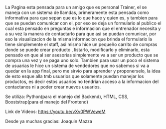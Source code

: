 La Pagina esta pensada para un amigo que es personal Trainer, el se maneja con un sistema de llamdas, primeramente esta pensada como informativa para que sepan que es lo que hace y quien es, y tambien para que se puedan comunicar con el, por eso se deja un formulario al publico el cual esta pensado en preguntas e informacion que el entrenador necesita y a su vez la manera de contactarlo para que asi se puedan comunicar, por eso la visualizacion de la misma informacion que brinda el formulario la tiene simplemente el staff, asi mismo hice un pequeño carrito de compras donde se puede crear producto , listarlo, modificarlo y eliminarlo, esta pensado en que al ser asesorias simplemente va a ser un producto que se compra una vez y se paga uno solo. Tambien para usar un poco el sistema de usuarias le hice un sistema de vendedores que no sabemos si va a quedar en la app final, pero me sirvio para aprender y proponerselo, la idea de esto esque alla tmb usuarios que solamente puedan manejar los productos, es decir estos usuarios no tendrian acceso a la informacion del contactanos ni a poder crear nuevos usuarios.

Se utiliza: Python(para el manejo del Backend), HTML, CSS, Booststrap(para el manejo del Frontend)

Link de Videos: https://youtu.be/vXv0PWVeweM

Desde ya muchas gracias: Joaquin Mazza